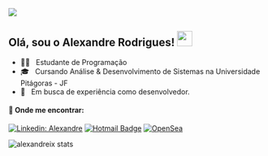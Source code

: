 ![](https://komarev.com/ghpvc/?username=alexandreix&color=0dff00)

##  Olá, sou o <strong>Alexandre Rodrigues!</strong> <img src="https://media.giphy.com/media/hvRJCLFzcasrR4ia7z/giphy.gif" width="30" > 

- 👨‍💻 &nbsp; Estudante de Programação
- 🎓 &nbsp;  Cursando Análise & Desenvolvimento de Sistemas na Universidade Pitágoras - JF
- 🌱 &nbsp; Em busca de experiência como desenvolvedor.

#### 💬 Onde me encontrar:
[![Linkedin: Alexandre](https://img.shields.io/badge/-LinkedIn-183fbb?style=flat-square&logo=Linkedin&logoColor=white&link=https://www.linkedin.com/in/alexandrerodriguesd-b4256b250/)](https://www.linkedin.com/in/alexandrerodriguesd-b4256b250/)
[![Hotmail Badge](https://img.shields.io/badge/-Hotmail-blue?style=flat-square&logo=microsoft-outlook&logoColor=white&link=mailto:SEU-EMAIL)](mailto:alexandreix@hotmail.com)
[![OpenSea](https://img.shields.io/badge/-OpenSea-4d72e8?style=flat-square&logo=opensea&logoColor=white&linkhttps://opensea.io/alexandrearts)](https://opensea.io/alexandrearts)
<!--[![GitHub]( https://img.shields.io/github/followers/alexandreix?label=follow&style=social)](https://github.com/alexandreix/)-->

![alexandreix stats](https://github-readme-stats.vercel.app/api?username=alexandreix&show_icons=true&theme=radical)
<!--
**alexandreix/alexandreix** is a ✨ _special_ ✨ repository because its `README.md` (this file) appears on your GitHub profile.

Here are some ideas to get you started:

- 🔭 I’m currently working on ...
- 🌱 I’m currently learning ...
- 👯 I’m looking to collaborate on ...
- 🤔 I’m looking for help with ...
- 💬 Ask me about ...
- 📫 How to reach me: ...
- 😄 Pronouns: ...
- ⚡ Fun fact: ...
-->
